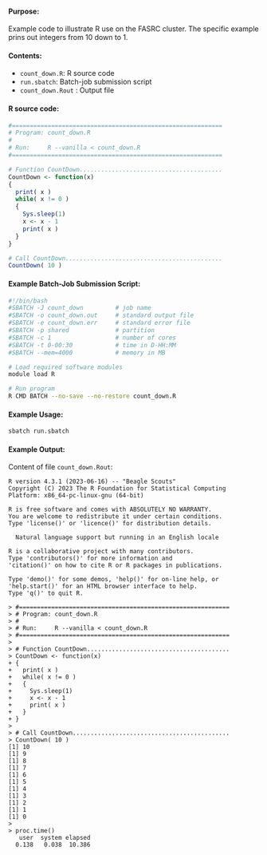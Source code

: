#### Purpose:

Example code to illustrate R use on the FASRC cluster. The specific example prins out integers from 10 down to 1.

#### Contents:

* <code>count\_down.R</code>: R source code
* <code>run.sbatch</code>: Batch-job submission script
* <code>count_down.Rout</code> : Output file

#### R source code:

```r
#===========================================================
# Program: count_down.R
#
# Run:     R --vanilla < count_down.R         
#===========================================================

# Function CountDown........................................
CountDown <- function(x)
{
  print( x )
  while( x != 0 )
  {
    Sys.sleep(1)
    x <- x - 1
    print( x )
  }
}

# Call CountDown............................................
CountDown( 10 )
```

#### Example Batch-Job Submission Script:

```bash
#!/bin/bash
#SBATCH -J count_down         # job name
#SBATCH -o count_down.out     # standard output file
#SBATCH -e count_down.err     # standard error file
#SBATCH -p shared             # partition
#SBATCH -c 1                  # number of cores
#SBATCH -t 0-00:30            # time in D-HH:MM
#SBATCH --mem=4000            # memory in MB

# Load required software modules
module load R

# Run program
R CMD BATCH --no-save --no-restore count_down.R
```

#### Example Usage:

```bash
sbatch run.sbatch
```
#### Example Output:

Content of file `count_down.Rout`:

```
R version 4.3.1 (2023-06-16) -- "Beagle Scouts"
Copyright (C) 2023 The R Foundation for Statistical Computing
Platform: x86_64-pc-linux-gnu (64-bit)

R is free software and comes with ABSOLUTELY NO WARRANTY.
You are welcome to redistribute it under certain conditions.
Type 'license()' or 'licence()' for distribution details.

  Natural language support but running in an English locale

R is a collaborative project with many contributors.
Type 'contributors()' for more information and
'citation()' on how to cite R or R packages in publications.

Type 'demo()' for some demos, 'help()' for on-line help, or
'help.start()' for an HTML browser interface to help.
Type 'q()' to quit R.

> #===========================================================
> # Program: count_down.R
> #
> # Run:     R --vanilla < count_down.R         
> #===========================================================
> 
> # Function CountDown........................................
> CountDown <- function(x)
+ {
+   print( x )
+   while( x != 0 )
+   {
+     Sys.sleep(1)
+     x <- x - 1
+     print( x )
+   }
+ }
> 
> # Call CountDown............................................
> CountDown( 10 )
[1] 10
[1] 9
[1] 8
[1] 7
[1] 6
[1] 5
[1] 4
[1] 3
[1] 2
[1] 1
[1] 0
> 
> proc.time()
   user  system elapsed 
  0.138   0.038  10.386
```
